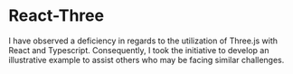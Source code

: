 # React-Three
 
I have observed a deficiency in regards to the utilization of Three.js with React and Typescript. Consequently, I took the initiative to develop an illustrative example to assist others who may be facing similar challenges.
